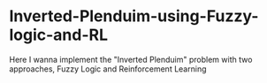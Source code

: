 # Inverted-Plenduim-using-Fuzzy-logic-and-RL
Here I wanna implement the "Inverted Plenduim" problem with two approaches, Fuzzy Logic and Reinforcement Learning
